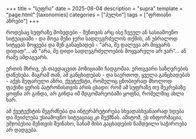 +++
title = "სუფრა"
date = 2025-08-04
description = "supra"
template = "page.html"
[taxonomies]
categories = ["პულსი"]
tags = ["ფრთიანი აზრები"]
+++

როდესაც სუფრაზე მოხვდები - შენთვის არც ისე ჩვეულ ან სასიამოვნო სიტუაციაში - და მოვა შენი ჯერი სადღეგრძელოს თქმის, ან უბრალოდ სიტყვას მოყვება და შენ განაცხადებ - "არა, მე დალევა არ მიყვარს დიდად"... ან "არა, მე დიდი სადღეგრძელოების მოყვარული არ ვარ"... ან რამე ამდაგვარს.

ერთის მხრივ, ეს თავდაცვით პოზიციაში ჩადგომაა. ერთგვარი საზღვრების დაწესება. მაგრამ თან, ამ განცხადებას - და საერთოდ, ყველა განცხადებას - აქვს შეფარული აზრი, ქვეტექსტი, რომელიც ცნობიერად მხოლოდ ფაქიზი ყურის პატრონისთვის არის ცხადი: რომ ამ სუფრაზე თუ შეკრებაზე ყოფნა არ გინდა, არ გინდა იმ მდგომარეობაში ყოფნა, რომელშიც ახლა ხარ. 

ამ ქვეტექსტის შეგრძნება და ინტერპრეტირება სხვადასხვანაირად ხდება და შეიძლება უსიამოვნო სიტუაციაც კი შექმნას. ამიტომ, ეს ინფორმაცია, უმჯობესია შენთვის შეინახო, სანამ მისი გაცხადების ნამდვილი საჭიროება არ დადგება. 
